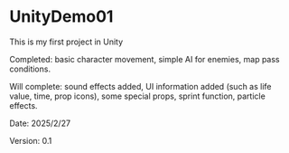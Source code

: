 # UnityDemo01
This is my first project in Unity  

Completed: basic character movement, simple AI for enemies, map pass conditions.  

Will complete: sound effects added, UI information added (such as life value, time, prop icons), some special props, sprint function, particle effects.  

Date: 2025/2/27  

Version: 0.1  
